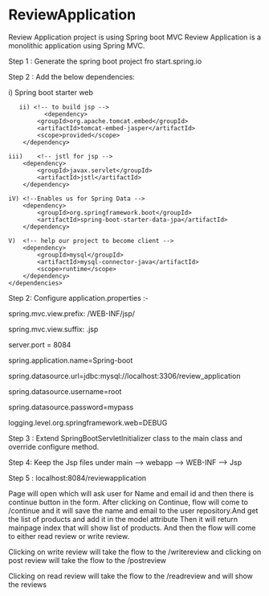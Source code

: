 # ReviewApplication
Review Application project is using Spring boot MVC
Review Application is a monolithic application using Spring MVC.

Step 1 : Generate the spring boot project fro start.spring.io

Step 2 : Add the below dependencies:

i) Spring boot starter web

       ii) <!-- to build jsp -->
              <dependency>
			<groupId>org.apache.tomcat.embed</groupId>
			<artifactId>tomcat-embed-jasper</artifactId>
			<scope>provided</scope>
		</dependency>

	iii)	<!-- jstl for jsp -->
		<dependency>
			<groupId>javax.servlet</groupId>
			<artifactId>jstl</artifactId>
		</dependency>

	iV)	<!--Enables us for Spring Data -->
		<dependency>
			<groupId>org.springframework.boot</groupId>
			<artifactId>spring-boot-starter-data-jpa</artifactId>
		</dependency>

	V)	<!-- help our project to become client -->
		<dependency>
			<groupId>mysql</groupId>
			<artifactId>mysql-connector-java</artifactId>
			<scope>runtime</scope>
		</dependency>
	</dependencies>

Step 2: Configure application.properties :-

spring.mvc.view.prefix: /WEB-INF/jsp/

spring.mvc.view.suffix: .jsp

server.port = 8084

spring.application.name=Spring-boot

spring.datasource.url=jdbc:mysql://localhost:3306/review_application

spring.datasource.username=root

spring.datasource.password=mypass

logging.level.org.springframework.web=DEBUG

Step 3 : Extend SpringBootServletInitializer class to the main class and override configure method.

Step 4: Keep the Jsp files under main --> webapp --> WEB-INF --> Jsp

Step 5 : localhost:8084/reviewapplication

Page will open which will ask user for Name and email id and then there is continue button in the form.
After clicking on Continue, flow will come to /continue and it will save the name and email to the user repository.And get the list of products and add it in the model attribute
Then it will return mainpage index that will show list of products. And then the flow will come to either read review or write review.

Clicking on write review will take the flow to the /writereview and clicking on post review will take the flow to the /postreview

Clicking on read review will take the flow to the /readreview and will show the reviews
